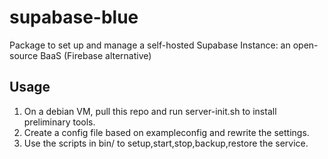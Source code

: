 # supabase-blue
Package to set up and manage a self-hosted Supabase Instance: an open-source BaaS (Firebase alternative) 

## Usage
1. On a debian VM, pull this repo and run server-init.sh to install preliminary tools.
2. Create a config file based on exampleconfig and rewrite the settings. 
3. Use the scripts in bin/ to setup,start,stop,backup,restore the service.
